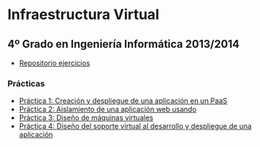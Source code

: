 Infraestructura Virtual
=======================
4º Grado en Ingeniería Informática 2013/2014
--------------------------------------------

* [Repositorio ejercicios](https://github.com/germaaan/IV_GMM)

### Prácticas
* [Práctica 1: Creación y despliegue de una aplicación en un PaaS](https://github.com/germaaan/PRACTICA_01)
* [Práctica 2: Aislamiento de una aplicación web usando](https://github.com/germaaan/PRACTICA_02)
* [Práctica 3: Diseño de máquinas virtuales](https://github.com/germaaan/PRACTICA_03)
* [Práctica 4: Diseño del soporte virtual al desarrollo y despliegue de una aplicación](https://github.com/IV-GII/Django_Traduccion)
